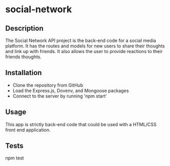 # social-network
  
## Description
The Social Network API project is the back-end code for a social media platform. It has the routes and models for new users to share their thoughts and link up with friends. It also allows the user to provide reactions to their friends thoughts.

  
  ## Installation
  * Clone the repository from GitHub 
  * Load the Express.js, Dovenv, and Mongoose packages 
  * Connect to the server by running 'npm start'

  ## Usage
  This app is strictly back-end code that could be used with a HTML/CSS front end application.

  ## Tests
  npm test
